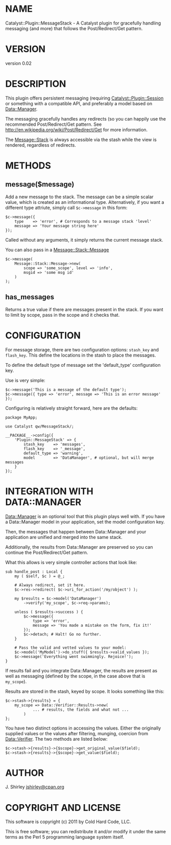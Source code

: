 # NAME

Catalyst::Plugin::MessageStack - A Catalyst plugin for gracefully handling messaging (and more) that follows the Post/Redirect/Get pattern.

# VERSION

version 0.02

# DESCRIPTION

This plugin offers persistent messaging (requiring [Catalyst::Plugin::Session](http://search.cpan.org/perldoc?Catalyst::Plugin::Session)
or something with a compatible API, and preferably a model based on
[Data::Manager](http://search.cpan.org/perldoc?Data::Manager).

The messaging gracefully handles any redirects (so you can happily use the
recommended Post/Redirect/Get pattern. See
http://en.wikipedia.org/wiki/Post/Redirect/Get for more information.

The [Message::Stack](http://search.cpan.org/perldoc?Message::Stack) is always accessible via the stash while the view is
rendered, regardless of redirects.

# METHODS

## message($message)

Add a new message to the stack.  The message can be a simple scalar value, which
is created as an informational type.  Alternatively, if you want a different
type attriute, simply call `$c->message` in this form:

    $c->message({
        type    => 'error', # Corresponds to a message stack 'level'
        message => 'Your message string here'
    });

Called without any arguments, it simply returns the current message stack.

You can also pass in a [Message::Stack::Message](http://search.cpan.org/perldoc?Message::Stack::Message)

    $c->message(
        Message::Stack::Message->new(
            scope => 'some_scope', level => 'info',
            msgid => 'some msg id'
        )
    );

## has_messages

Returns a true value if there are messages present in the stack. If you want
to limit by scope, pass in the scope and it checks that.

# CONFIGURATION

For message storage, there are two configuration options: `stash_key` and 
`flash_key`.  This define the locations in the stash to place the messages.

To define the default type of message set the 'default_type' configuration key.

Use is very simple:

    $c->message('This is a message of the default type');
    $c->message({ type => 'error', message => 'This is an error message' });

Configuring is relatively straight forward, here are the defaults:

    package MyApp;

    use Catalyst qw/MessageStack/;

    __PACKAGE__->config({
        'Plugin::MessageStack' => {
            stash_key    => 'messages',
            flash_key    => '_message',
            default_type => 'warning',
            model        => 'DataManager', # optional, but will merge messages
        }
    });

# INTEGRATION WITH DATA::MANAGER

[Data::Manager](http://search.cpan.org/perldoc?Data::Manager) is an optional tool that this plugin plays well with. If you
have a Data::Manager model in your application, set the model configuration
key.

Then, the messages that happen between Data::Manager and your application are
unified and merged into the same stack.

Additionally, the results from Data::Manager are preserved so you can continue
the Post/Redirect/Get pattern.

What this allows is very simple controller actions that look like:

    sub handle_post : Local {
        my ( $self, $c ) = @_;

        # Always redirect, set it here.
        $c->res->redirect( $c->uri_for_action('/my/object') );

        my $results = $c->model('DataManager')
            ->verify('my_scope', $c->req->params);

        unless ( $results->success ) {
            $c->message({
                type => 'error',
                message => 'You made a mistake on the form, fix it!'
            });
            $c->detach; # Halt! Go no further.
        }

        # Pass the valid and vetted values to your model:
        $c->model('MyModel')->do_stuff({ $results->valid_values });
        $c->message('Everything went swimmingly. Rejoice!');
    }

If results fail and you integrate Data::Manager, the results are present as
well as messaging (defined by the scope, in the case above that is `my_scope`).

Results are stored in the stash, keyed by scope. It looks something like this:

    $c->stash->{results} = {
        my_scope => Data::Verifier::Results->new(
                ... # results, the fields and what not ...
            )
    };

You have two distinct options in accessing the values. Either the originally
supplied values or the values after filtering, munging, coercion from
[Data::Verifier](http://search.cpan.org/perldoc?Data::Verifier).  The two methods are listed below:

    $c->stash->{results}->{$scope}->get_original_value($field);
    $c->stash->{results}->{$scope}->get_value($field);

# AUTHOR

J. Shirley <jshirley@cpan.org>

# COPYRIGHT AND LICENSE

This software is copyright (c) 2011 by Cold Hard Code, LLC.

This is free software; you can redistribute it and/or modify it under
the same terms as the Perl 5 programming language system itself.